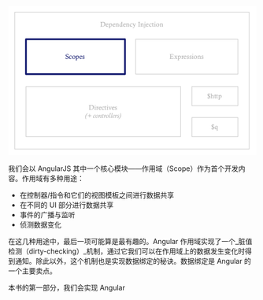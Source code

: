 ![scopes](/assets/scopes.png)

我们会以 AngularJS 其中一个核心模块——作用域（Scope）作为首个开发内容。作用域有多种用途：

* 在控制器/指令和它们的视图模板之间进行数据共享
* 在不同的 UI 部分进行数据共享
* 事件的广播与监听
* 侦测数据变化

在这几种用途中，最后一项可能算是最有趣的。Angular 作用域实现了一个_脏值检测（dirty-checking）_机制，通过它我们可以在作用域上的数据发生变化时得到通知。除此以外，这个机制也是实现数据绑定的秘诀。数据绑定是 Angular 的一个主要卖点。

本书的第一部分，我们会实现 Angular

